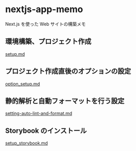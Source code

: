 # nextjs-app-memo

Next.js を使った Web サイトの構築メモ

## 環境構築、プロジェクト作成

[setup.md](./.documents/setup.md)

## プロジェクト作成直後のオプションの設定

[option_setup.md](./.documents/option_setup.md)

## 静的解析と自動フォーマットを行う設定

[setting-auto-lint-and-format.md](./.documents/setting-auto-lint-and-format.md)

## Storybook のインストール

[setup_storybook.md](./.documents/setup_storybook.md)
